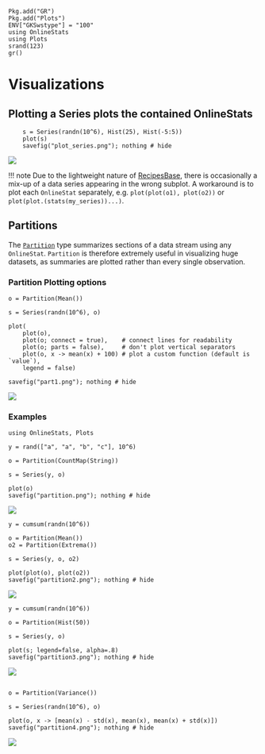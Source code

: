 ```@setup setup
Pkg.add("GR")
Pkg.add("Plots")
ENV["GKSwstype"] = "100"
using OnlineStats
using Plots
srand(123)
gr()
```

# Visualizations

## Plotting a Series plots the contained OnlineStats

```@example setup
    s = Series(randn(10^6), Hist(25), Hist(-5:5))
    plot(s)
    savefig("plot_series.png"); nothing # hide
```

![](plot_series.png)


!!! note
    Due to the lightweight nature of [RecipesBase](https://github.com/JuliaPlots/RecipesBase.jl), there is occasionally a mix-up of a data series appearing in the wrong subplot.  A workaround is to plot each `OnlineStat` separately, e.g. `plot(plot(o1), plot(o2))` or `plot(plot.(stats(my_series))...)`.

## Partitions

The [`Partition`](@ref) type summarizes sections of a data stream using any `OnlineStat`. 
`Partition` is therefore extremely useful in visualizing huge datasets, as summaries are plotted
rather than every single observation.  

### Partition Plotting options

```@example setup
o = Partition(Mean())

s = Series(randn(10^6), o)

plot(
    plot(o),                    
    plot(o; connect = true),    # connect lines for readability
    plot(o; parts = false),     # don't plot vertical separators
    plot(o, x -> mean(x) + 100) # plot a custom function (default is `value`),
    legend = false)

savefig("part1.png"); nothing # hide
```

![](part1.png)

### Examples

```@example setup
using OnlineStats, Plots

y = rand(["a", "a", "b", "c"], 10^6)

o = Partition(CountMap(String))

s = Series(y, o)

plot(o)
savefig("partition.png"); nothing # hide
```

![](partition.png)

```@example setup
y = cumsum(randn(10^6))

o = Partition(Mean())
o2 = Partition(Extrema())

s = Series(y, o, o2)

plot(plot(o), plot(o2))
savefig("partition2.png"); nothing # hide
```

![](partition2.png)

```@example setup
y = cumsum(randn(10^6))

o = Partition(Hist(50))

s = Series(y, o)

plot(s; legend=false, alpha=.8)
savefig("partition3.png"); nothing # hide
```

![](partition3.png)

```@example setup

o = Partition(Variance())

s = Series(randn(10^6), o)

plot(o, x -> [mean(x) - std(x), mean(x), mean(x) + std(x)])
savefig("partition4.png"); nothing # hide
```
![](partition4.png)
